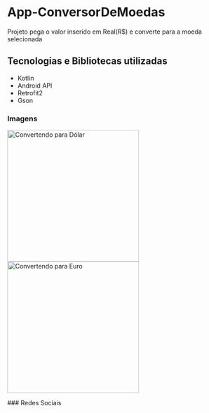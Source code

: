 # App-ConversorDeMoedas
Projeto pega o valor inserido em Real(R$) e converte para a moeda selecionada
## Tecnologias e Bibliotecas utilizadas
- Kotlin
- Android API
- Retrofit2
- Gson
### Imagens
<p float="left">
<img src="https://i.imgur.com/wanwf6L.png" alt="Convertendo para Dólar" width="300"/>
<img src="https://i.imgur.com/by055Xi.png" alt="Convertendo para Euro" width="300"/>
</p>
### Redes Sociais
